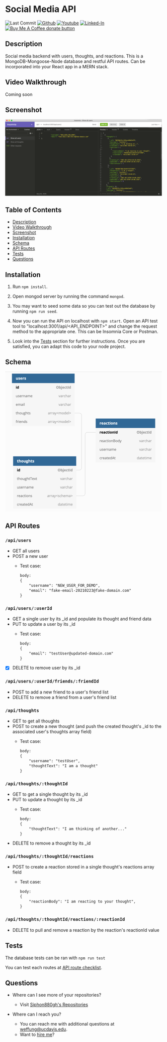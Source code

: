 Social Media API
====
![Last Commit](https://img.shields.io/github/last-commit/Siphon880gh/social-media-api/master)
<a target="_blank" href="https://github.com/Siphon880gh" rel="nofollow"><img src="https://img.shields.io/badge/GitHub--blue?style=social&logo=GitHub" alt="Github" data-canonical-src="https://img.shields.io/badge/GitHub--blue?style=social&logo=GitHub" style="max-width:100%;"></a>
<a target="_blank" href="https://www.youtube.com/user/Siphon880yt/" rel="nofollow"><img src="https://camo.githubusercontent.com/0bf5ba8ac9f286f95b2a2e86aee46371e0ac03d38b64ee2b78b9b1490df38458/68747470733a2f2f696d672e736869656c64732e696f2f62616467652f596f75747562652d7265643f7374796c653d666c6174266c6f676f3d796f7574756265266c6162656c436f6c6f723d726564" alt="Youtube" data-canonical-src="https://img.shields.io/badge/Youtube-red?style=flat&amp;logo=youtube&amp;labelColor=red" style="max-width:100%;"></a>  <a target="_blank" href="https://www.linkedin.com/in/weng-fung/" rel="nofollow"><img src="https://camo.githubusercontent.com/0f56393c2fe76a2cd803ead7e5508f916eb5f1e62358226112e98f7e933301d7/68747470733a2f2f696d672e736869656c64732e696f2f62616467652f4c696e6b6564496e2d626c75653f7374796c653d666c6174266c6f676f3d6c696e6b6564696e266c6162656c436f6c6f723d626c7565" alt="Linked-In" data-canonical-src="https://img.shields.io/badge/LinkedIn-blue?style=flat&amp;logo=linkedin&amp;labelColor=blue" style="max-width:100%;"></a>  <a target="_blank" href="https://www.paypal.com/donate?business=T42BK25TYPZSA&item_name=Buy+me+coffee+%28I+develop+free+apps%29&currency_code=USD" title="Donate to this project using Buy Me A Coffee" alt="Paypal"><img src="https://img.shields.io/badge/buy%20me%20a%20coffee-donate-yellow.svg" alt="Buy Me A Coffee donate button" /></a>


Description
---
Social media backend with users, thoughts, and reactions. This is a MongoDB-Mongoose-Node database and restful API routes. Can be incorporated into your React app in a MERN stack.

Video Walkthrough
---
Coming soon

Screenshot
---
![API Test](README/api-test.png)

Table of Contents
---
- [Description](#description)
- [Video Walkthrough](#video-walkthrough)
- [Screenshot](#screenshot)
- [Installation](#installation)
- [Schema](#schema)
- [API Routes](#api-routes)
- [Tests](#tests)
- [Questions](#questions)

Installation
---
1. Run `npm install`. 

2. Open mongod server by running the command `mongod`.

3. You may want to seed some data so you can test out the database by running `npm run seed`. 

4. Now you can run the API on localhost with `npm start`. Open an API test tool to "localhost:3001/api/<API_ENDPOINT>" and change the request method to the appropriate one. This can be Insomnia Core or Postman.

5. Look into the [Tests](#tests) section for further instructions. Once you are satisfied, you can adapt this code to your node project.

Schema
---
![Database Schema](README/schema.png)

API Routes
---

### `/api/users`

- GET all users
- POST a new user
    - Test case:

        ```
        body: 
        {
            "username": "NEW_USER_FOR_DEMO",
            "email": "fake-email-20210223@fake-domain.com"
        }
        ```


### `/api/users/:userId`

- GET a single user by its \_id and populate its thought and friend data
- PUT to update a user by its \_id
    - Test case:

        ```
        body: 
        {
            "email": "testUser@updated-domain.com"
        }
        ```

- [x] DELETE to remove user by its \_id

### `/api/users/:userId/friends/:friendId`

- POST to add a new friend to a user's friend list
- DELETE to remove a friend from a user's friend list

### `/api/thoughts`

- GET to get all thoughts
- POST to create a new thought (and push the created thought's \_id to the associated user's thoughts array field)
    - Test case:

        ```
        body: 
        {
            "username": "testUser",
            "thoughtText": "I am a thought"
        }
        ```

### `/api/thoughts/:thoughtId`
- GET to get a single thought by its \_id
- PUT to update a thought by its \_id
    - Test case:

        ```
        body: 
        {
            "thoughtText": "I am thinking of another..."
        }
- DELETE to remove a thought by its \_id

### `/api/thoughts/:thoughtId/reactions`

- POST to create a reaction stored in a single thought's reactions array field
    - Test case:

        ```
        body: 
        {
            "reactionBody": "I am reacting to your thought",
        }

### `/api/thoughts/:thoughtId/reactions/:reactionId`
- DELETE to pull and remove a reaction by the reaction's reactionId value


Tests
---
The database tests can be ran with `npm run test`

You can test each routes at [API route checklist](./Tests.md).


Questions
---
- Where can I see more of your repositories?
	- Visit [Siphon880gh's Repositories](https://github.com/Siphon880gh)

- Where can I reach you?
	- You can reach me with additional questions at <a href='mailto:weffung@ucdavis.edu'>weffung@ucdavis.edu</a>.
	- Want to [hire me](https://www.linkedin.com/in/weng-fung/)?